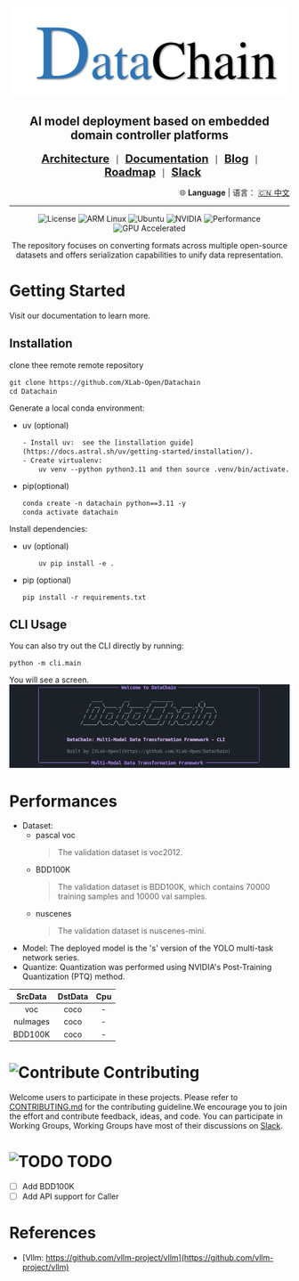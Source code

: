 <div align="center">

<img src="./docs/images/datachain.png" width="600" height="160">

<h2 align="center">AI model deployment based on embedded domain controller platforms</h2>


[<span style="font-size:20px;">**Architecture**</span>](./docs/framework.md)&nbsp;&nbsp;&nbsp;|&nbsp;&nbsp;&nbsp;[<span style="font-size:20px;">**Documentation**</span>](https://liwuhen.cn/CVDeploy-2D)&nbsp;&nbsp;&nbsp;|&nbsp;&nbsp;&nbsp;[<span style="font-size:20px;">**Blog**</span>](https://www.zhihu.com/column/c_1839603173800697856)&nbsp;&nbsp;&nbsp;|&nbsp;&nbsp;&nbsp;[<span style="font-size:20px;">**Roadmap**</span>](./docs/roadmap.md)&nbsp;&nbsp;&nbsp;|&nbsp;&nbsp;&nbsp;[<span style="font-size:20px;">**Slack**</span>](https://app.slack.com/client/T07U5CEEXCP/C07UKUA9TCJ)

<p align="right">
  🌐 <b>Language</b> | 语言：
  <a href="./docs/README.zh-CN.md">🇨🇳 中文</a>
</p>

---

![License](https://img.shields.io/badge/License-Apache%202.0-blue.svg?style=for-the-badge)
![ARM Linux](https://img.shields.io/badge/ARM_Linux-FCC624?style=for-the-badge&logo=linux&logoColor=black)
![Ubuntu](https://img.shields.io/badge/Ubuntu-E95420?style=for-the-badge&logo=ubuntu&logoColor=white)
![NVIDIA](https://img.shields.io/badge/NVIDIA-%2376B900.svg?style=for-the-badge&logo=nvidia&logoColor=white)
![Performance](https://img.shields.io/badge/Performance-Optimized-red?style=for-the-badge)
![GPU Accelerated](https://img.shields.io/badge/GPU-Accelerated-76B900?style=for-the-badge&logo=nvidia&logoColor=white)

The repository focuses on converting formats across multiple open-source datasets and offers serialization capabilities to unify data representation.
</div>

# Getting Started
Visit our documentation to learn more.
## Installation
clone thee remote remote repository
```shell
git clone https://github.com/XLab-Open/Datachain
cd Datachain
```
Generate a local conda environment:
- uv (optional)
    ```shell
    - Install uv:  see the [installation guide](https://docs.astral.sh/uv/getting-started/installation/).
    - Create virtualenv:
        uv venv --python python3.11 and then source .venv/bin/activate.
    ```
- pip(optional)
    ```shell
    conda create -n datachain python==3.11 -y
    conda activate datachain
    ```
Install dependencies:
- uv (optional)
    ```shell
        uv pip install -e .
    ```

- pip (optional)
    ```shell
    pip install -r requirements.txt
    ```

## CLI Usage
You can also try out the CLI directly by running:
```shell
python -m cli.main
```
You will see a screen.
![layout](docs/images/layout.png)

# Performances
- Dataset:
    - pascal voc
        > The validation dataset is voc2012.
    - BDD100K
        > The validation dataset is BDD100K, which contains 70000 training samples and 10000 val samples.
    - nuscenes
        > The validation dataset is nuscenes-mini.
- Model: The deployed model is the 's' version of the YOLO multi-task network series.
- Quantize: Quantization was performed using NVIDIA's Post-Training Quantization (PTQ) method.

|SrcData|DstData|Cpu|
|:-:|:-:|:-:|
|voc|coco|-|
|nuImages|coco|-|
|BDD100K|coco|-|

# ![Contribute](https://img.shields.io/badge/how%20to%20contribute-project-brightgreen) Contributing
Welcome users to participate in these projects. Please refer to [CONTRIBUTING.md](./CONTRIBUTING.md) for the contributing guideline.We encourage you to join the effort and contribute feedback, ideas, and code. You can participate in Working Groups, Working Groups have most of their discussions on [Slack](https://app.slack.com/client/T07U5CEEXCP/C07UKUA9TCJ).

# ![TODO](https://img.shields.io/badge/how%20to%20contribute-project-brightgreen) TODO
- [ ] Add BDD100K
- [ ] Add API support for Caller

# References
- [Vllm: https://github.com/vllm-project/vllm](https://github.com/vllm-project/vllm)
